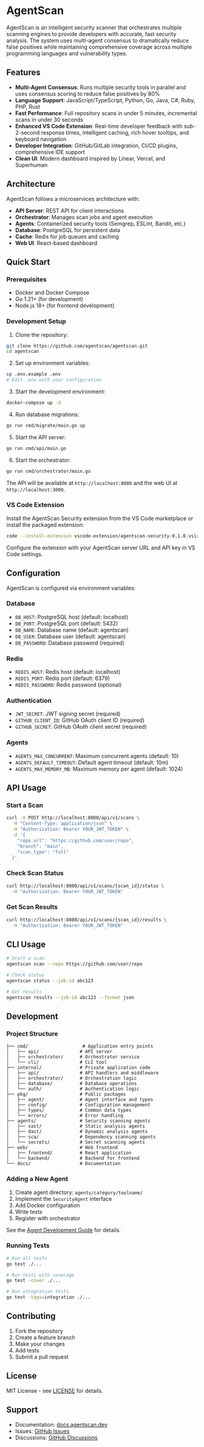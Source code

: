 # AgentScan

AgentScan is an intelligent security scanner that orchestrates multiple scanning engines to provide developers with accurate, fast security analysis. The system uses multi-agent consensus to dramatically reduce false positives while maintaining comprehensive coverage across multiple programming languages and vulnerability types.

## Features

- **Multi-Agent Consensus**: Runs multiple security tools in parallel and uses consensus scoring to reduce false positives by 80%
- **Language Support**: JavaScript/TypeScript, Python, Go, Java, C#, Ruby, PHP, Rust
- **Fast Performance**: Full repository scans in under 5 minutes, incremental scans in under 30 seconds
- **Enhanced VS Code Extension**: Real-time developer feedback with sub-2-second response times, intelligent caching, rich hover tooltips, and keyboard navigation
- **Developer Integration**: GitHub/GitLab integration, CI/CD plugins, comprehensive IDE support
- **Clean UI**: Modern dashboard inspired by Linear, Vercel, and Superhuman

## Architecture

AgentScan follows a microservices architecture with:

- **API Server**: REST API for client interactions
- **Orchestrator**: Manages scan jobs and agent execution
- **Agents**: Containerized security tools (Semgrep, ESLint, Bandit, etc.)
- **Database**: PostgreSQL for persistent data
- **Cache**: Redis for job queues and caching
- **Web UI**: React-based dashboard

## Quick Start

### Prerequisites

- Docker and Docker Compose
- Go 1.21+ (for development)
- Node.js 18+ (for frontend development)

### Development Setup

1. Clone the repository:
```bash
git clone https://github.com/agentscan/agentscan.git
cd agentscan
```

2. Set up environment variables:
```bash
cp .env.example .env
# Edit .env with your configuration
```

3. Start the development environment:
```bash
docker-compose up -d
```

4. Run database migrations:
```bash
go run cmd/migrate/main.go up
```

5. Start the API server:
```bash
go run cmd/api/main.go
```

6. Start the orchestrator:
```bash
go run cmd/orchestrator/main.go
```

The API will be available at `http://localhost:8080` and the web UI at `http://localhost:3000`.

### VS Code Extension

Install the AgentScan Security extension from the VS Code marketplace or install the packaged extension:

```bash
code --install-extension vscode-extension/agentscan-security-0.1.0.vsix
```

Configure the extension with your AgentScan server URL and API key in VS Code settings.

## Configuration

AgentScan is configured via environment variables:

### Database
- `DB_HOST`: PostgreSQL host (default: localhost)
- `DB_PORT`: PostgreSQL port (default: 5432)
- `DB_NAME`: Database name (default: agentscan)
- `DB_USER`: Database user (default: agentscan)
- `DB_PASSWORD`: Database password (required)

### Redis
- `REDIS_HOST`: Redis host (default: localhost)
- `REDIS_PORT`: Redis port (default: 6379)
- `REDIS_PASSWORD`: Redis password (optional)

### Authentication
- `JWT_SECRET`: JWT signing secret (required)
- `GITHUB_CLIENT_ID`: GitHub OAuth client ID (required)
- `GITHUB_SECRET`: GitHub OAuth client secret (required)

### Agents
- `AGENTS_MAX_CONCURRENT`: Maximum concurrent agents (default: 10)
- `AGENTS_DEFAULT_TIMEOUT`: Default agent timeout (default: 10m)
- `AGENTS_MAX_MEMORY_MB`: Maximum memory per agent (default: 1024)

## API Usage

### Start a Scan

```bash
curl -X POST http://localhost:8080/api/v1/scans \
  -H "Content-Type: application/json" \
  -H "Authorization: Bearer YOUR_JWT_TOKEN" \
  -d '{
    "repo_url": "https://github.com/user/repo",
    "branch": "main",
    "scan_type": "full"
  }'
```

### Check Scan Status

```bash
curl http://localhost:8080/api/v1/scans/{scan_id}/status \
  -H "Authorization: Bearer YOUR_JWT_TOKEN"
```

### Get Scan Results

```bash
curl http://localhost:8080/api/v1/scans/{scan_id}/results \
  -H "Authorization: Bearer YOUR_JWT_TOKEN"
```

## CLI Usage

```bash
# Start a scan
agentscan scan --repo https://github.com/user/repo

# Check status
agentscan status --job-id abc123

# Get results
agentscan results --job-id abc123 --format json
```

## Development

### Project Structure

```
├── cmd/                    # Application entry points
│   ├── api/               # API server
│   ├── orchestrator/      # Orchestrator service
│   └── cli/               # CLI tool
├── internal/              # Private application code
│   ├── api/               # API handlers and middleware
│   ├── orchestrator/      # Orchestration logic
│   ├── database/          # Database operations
│   └── auth/              # Authentication logic
├── pkg/                   # Public packages
│   ├── agent/             # Agent interface and types
│   ├── config/            # Configuration management
│   ├── types/             # Common data types
│   └── errors/            # Error handling
├── agents/                # Security scanning agents
│   ├── sast/              # Static analysis agents
│   ├── dast/              # Dynamic analysis agents
│   ├── sca/               # Dependency scanning agents
│   └── secrets/           # Secret scanning agents
├── web/                   # Web frontend
│   ├── frontend/          # React application
│   └── backend/           # Backend for frontend
└── docs/                  # Documentation
```

### Adding a New Agent

1. Create agent directory: `agents/category/toolname/`
2. Implement the `SecurityAgent` interface
3. Add Docker configuration
4. Write tests
5. Register with orchestrator

See the [Agent Development Guide](docs/agent-development.md) for details.

### Running Tests

```bash
# Run all tests
go test ./...

# Run tests with coverage
go test -cover ./...

# Run integration tests
go test -tags=integration ./...
```

## Contributing

1. Fork the repository
2. Create a feature branch
3. Make your changes
4. Add tests
5. Submit a pull request

## License

MIT License - see [LICENSE](LICENSE) for details.

## Support

- Documentation: [docs.agentscan.dev](https://docs.agentscan.dev)
- Issues: [GitHub Issues](https://github.com/agentscan/agentscan/issues)
- Discussions: [GitHub Discussions](https://github.com/agentscan/agentscan/discussions)